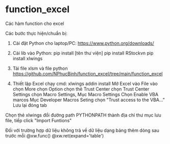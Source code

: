 # function_excel
Các hàm function cho excel

Các bước thực hiện/chuẩn bị:
1. Cài đặt Python cho laptop/PC: https://www.python.org/downloads/

2. Cài lib vào Python: pip install [tên thư viện]
pip install RStockvn
pip install xlwings


3. Tải file xlsm và file python
https://github.com/NPhucBinh/function_excel/tree/main/function_excel


4. Thiết lập Excel
chạy cmd: xlwings addin install
Mở Excel vào File vào chọn More chọn Option chọn thẻ Trust Center chọn Trust Center Settings chọn Macro Settings, 
Mục Macro Settings Chọn Enable VBA marcos
Mục Developer Macros Seting chọn "Trust access to the VBA..."
Lưu lại đóng tab

Chọn thẻ xlwings đổi đường path PYTHONPATH thành địa chỉ thư mục lưu file, tiếp click "Import Funtions"


Đối với trường hợp dữ liệu không trả về dữ liệu dạng bảng thêm dòng sau trước mỗi @xw.func()
@xw.ret(expand='table')